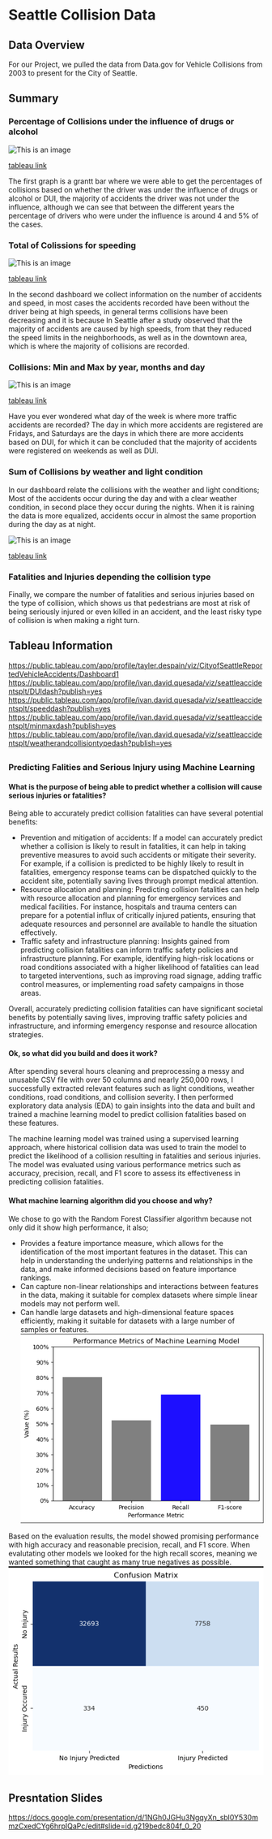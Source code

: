# Seattle Collision Data


##
## Data Overview
For our Project, we pulled the data from Data.gov for Vehicle Collisions from 2003 to present for the City of Seattle. 

## Summary 

### Percentage of Collisions under the influence of drugs or alcohol

![This is an image](https://i.pinimg.com/originals/db/b8/d8/dbb8d8db43bdedfcbf5c97cb2370934e.png)

[tableau link](https://public.tableau.com/app/profile/ivan.david.quesada/viz/seattleaccidentsplt/DUIdash?publish=yes)

The first graph is a grantt bar where we were able to get the percentages of collisions based on whether the driver was under the influence of drugs or alcohol or DUI, the majority of accidents the driver was not under the influence, although we can see that between the different years the percentage of drivers who were under the influence is around 4 and 5% of the cases.

### Total of Colissions for speeding

![This is an image](https://i.pinimg.com/originals/13/f8/9f/13f89ffce49b020b47369f1e4082ea1b.png)

[tableau link](https://public.tableau.com/app/profile/ivan.david.quesada/viz/seattleaccidentsplt/speeddash?publish=yes)

In the second dashboard we collect information on the number of accidents and speed, in most cases the accidents recorded have been without the driver being at high speeds, in general terms collisions have been decreasing and it is because In Seattle after a study observed that the majority of accidents are caused by high speeds, from that they reduced the speed limits in the neighborhoods, as well as in the downtown area, which is where the majority of collisions are recorded.

### Collisions: Min and Max by year, months and day

![This is an image](https://i.pinimg.com/originals/ca/84/c8/ca84c80e14903afe33f9d938f5585d1a.png)

[tableau link](https://public.tableau.com/app/profile/ivan.david.quesada/viz/seattleaccidentsplt/minmaxdash?publish=yes)

Have you ever wondered what day of the week is where more traffic accidents are recorded? The day in which more accidents are registered are Fridays, and Saturdays are the days in which there are more accidents based on DUI, for which it can be concluded that the majority of accidents were registered on weekends as well as DUI.

### Sum of Collisions by weather and light condition

In our dashboard relate the collisions with the weather and light conditions; Most of the accidents occur during the day and with a clear weather condition, in second place they occur during the nights. When it is raining the data is more equalized, accidents occur in almost the same proportion during the day as at night.

![This is an image](https://i.pinimg.com/originals/63/7e/2a/637e2ad079d98d7da28d845e55496d29.png)

[tableau link](https://public.tableau.com/app/profile/ivan.david.quesada/viz/seattleaccidentsplt/weatherandcollisiontypedash?publish=yes)

### Fatalities and Injuries depending the collision type

Finally, we compare the number of fatalities and serious injuries based on the type of collision, which shows us that pedestrians are most at risk of being seriously injured or even killed in an accident, and the least risky type of collision is when making a right turn.
## Tableau Information
https://public.tableau.com/app/profile/tayler.despain/viz/CityofSeattleReportedVehicleAccidents/Dashboard1
https://public.tableau.com/app/profile/ivan.david.quesada/viz/seattleaccidentsplt/DUIdash?publish=yes
https://public.tableau.com/app/profile/ivan.david.quesada/viz/seattleaccidentsplt/speeddash?publish=yes
https://public.tableau.com/app/profile/ivan.david.quesada/viz/seattleaccidentsplt/minmaxdash?publish=yes
https://public.tableau.com/app/profile/ivan.david.quesada/viz/seattleaccidentsplt/weatherandcollisiontypedash?publish=yes
##

### Predicting Falities and Serious Injury using Machine Learning

#### What is the purpose of being able to predict whether a collision will cause serious injuries or fatalities?
Being able to accurately predict collision fatalities can have several potential benefits:

* Prevention and mitigation of accidents: If a model can accurately predict whether a collision is likely to result in fatalities, it can help in taking preventive measures to avoid such accidents or mitigate their severity. For example, if a collision is predicted to be highly likely to result in fatalities, emergency response teams can be dispatched quickly to the accident site, potentially saving lives through prompt medical attention.
* Resource allocation and planning: Predicting collision fatalities can help with resource allocation and planning for emergency services and medical facilities. For instance, hospitals and trauma centers can prepare for a potential influx of critically injured patients, ensuring that adequate resources and personnel are available to handle the situation effectively.
* Traffic safety and infrastructure planning: Insights gained from predicting collision fatalities can inform traffic safety policies and infrastructure planning. For example, identifying high-risk locations or road conditions associated with a higher likelihood of fatalities can lead to targeted interventions, such as improving road signage, adding traffic control measures, or implementing road safety campaigns in those areas.

Overall, accurately predicting collision fatalities can have significant societal benefits by potentially saving lives, improving traffic safety policies and infrastructure, and informing emergency response and resource allocation strategies.

#### Ok, so what did you build and does it work?
After spending several hours cleaning and preprocessing a messy and unusable CSV file with over 50 columns and nearly 250,000 rows, I successfully extracted relevant features such as light conditions, weather conditions, road conditions, and collision severity. I then performed exploratory data analysis (EDA) to gain insights into the data and built and trained a machine learning model to predict collision fatalities based on these features. 

The machine learning model was trained using a supervised learning approach, where historical collision data was used to train the model to predict the likelihood of a collision resulting in fatalities and serious injuries. The model was evaluated using various performance metrics such as accuracy, precision, recall, and F1 score to assess its effectiveness in predicting collision fatalities.

#### What machine learning algorithm did you choose and why?
We chose to go with the Random Forest Classifier algorithm because not only did it show high performance, it also;
* Provides a feature importance measure, which allows for the identification of the most important features in the dataset. This can help in understanding the underlying patterns and relationships in the data, and make informed decisions based on feature importance rankings. 
* Can capture non-linear relationships and interactions between features in the data, making it suitable for complex datasets where simple linear models may not perform well.
* Can handle large datasets and high-dimensional feature spaces efficiently, making it suitable for datasets with a large number of samples or features.
![Alt text](images/ml_performance_metrics.png)

Based on the evaluation results, the model showed promising performance with high accuracy and reasonable precision, recall, and F1 score. When evalutating other models we looked for the high recall scores, meaning we wanted something that caught as many true negatives as possible.
![Alt text](images/ml_bfc_confusion_matrix.png)

## Presntation Slides
https://docs.google.com/presentation/d/1NGh0JGHu3NgqyXn_sbl0Y530mmzCxedCYg6hrpIQaPc/edit#slide=id.g219bedc804f_0_20
